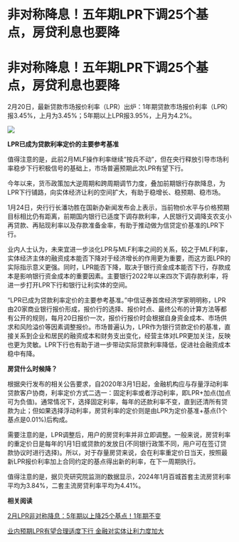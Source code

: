 # 非对称降息！五年期LPR下调25个基点，房贷利息也要降

# 非对称降息！五年期LPR下调25个基点，房贷利息也要降

2月20日，最新贷款市场报价利率（LPR）出炉：1年期贷款市场报价利率（LPR）报3.45%，上月为3.45%；5年期以上LPR报3.95%，上月为4.2%。

![](https://inews.gtimg.com/om_bt/OlbbjtdSc9ZxIo22kXFRYUlRe1Tnkfo8T2Od5fo9rioYYAA/1000)

**LPR已成为贷款利率定价的主要参考基准**

值得注意的是，此前2月MLF操作利率继续“按兵不动”，但在央行释放引导市场利率稳步下行积极信号的基础上，市场普遍预期此次LPR有望下行。

今年以来，货币政策加大逆周期和跨周期调节力度，叠加前期银行存款降息，为LPR下行铺路，向实体经济让利的空间扩大，有助于稳增长、稳预期、稳市场。

1月24日，央行行长潘功胜在国新办新闻发布会上表示，当前物价水平与价格预期目标相比仍有距离，前期国内银行已适度下调存款利率，人民银行又调降支农支小再贷款、再贴现利率以及存款准备金率，有助于推动做为信贷定价基准的LPR下行。

业内人士认为，未来宜进一步淡化LPR与MLF利率之间的关系，较之于MLF利率，实体经济主体的融资成本能否下降对于经济增长的作用更为重要，而这方面LPR的实际指示意义更强。同时，LPR能否下降，取决于银行资金成本能否下行，存款成本是影响银行资金成本的重要因素。主要银行2022年以来四次下调存款利率，将进一步打开LPR下行和银行让利实体的空间。

“LPR已成为贷款利率定价的主要参考基准。”中信证券首席经济学家明明称，LPR由20家商业银行报价形成，报价行的选择、报价时点、最终公布的计算方法等都有公开的规则，每月20日报价一次，报价行报价时会根据自身资金成本、市场供求和风险溢价等因素调整报价。市场普遍认为，LPR作为银行贷款定价的基准，直接关系到企业和居民的融资成本和财务支出变化，经营主体对LPR更加关注，反映也更为灵敏。LPR下行也有助于进一步带动实际贷款利率降低，促进社会融资成本稳中有降。

**房贷什么时候降？**

根据央行发布的相关公告要求，自2020年3月1日起，金融机构应与存量浮动利率贷款客户协商，利率定价方式二选一：固定利率或者浮动利率，即LPR+加点(加点可为负值)。通常情况下，选择固定利率，每年的还款利率不变，直到还清所有贷款为止；但如果选择浮动利率，房贷利率的定价则是由LPR为定价基准+基点(1个基点是0.01%)后构成。

需要注意的是，LPR调整后，用户的房贷利率并非立即调整。一般来说，房贷利率的重定价日是每年的1月1日或贷款的发放日(不同银行政策不同，用户可在签订贷款协议时进行选择)。所以，对于存量房贷来说，会在利率重定价日当天，按照最新LPR报价利率加上合同约定的基点得出新的利率，在下一周期执行。

值得注意的是，据贝壳研究院监测的数据显示，2024年1月百城首套主流房贷利率平均为3.84%，二套主流房贷利率平均为4.41%。

**相关阅读**

[2月LPR非对称降息：5年期以上降25个基点！1年期不变 ](https://news.qq.com/rain/a/20240220A01G6L00)

[业内预期LPR有望合理适度下行 金融对实体让利力度加大 ](https://news.qq.com/rain/a/20240219A04WJH00)

